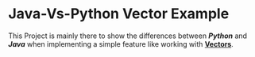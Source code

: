 # Java-Vs-Python Vector Example
This Project is mainly there to show the differences between ***Python*** and ***Java*** when implementing a simple feature like working with <ins>**Vectors**</ins>.
